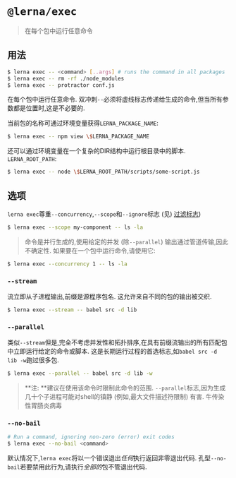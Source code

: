 
# `@lerna/exec`

> 在每个包中运行任意命令

## 用法

```sh
$ lerna exec -- <command> [..args] # runs the command in all packages
$ lerna exec -- rm -rf ./node_modules
$ lerna exec -- protractor conf.js
```

在每个包中运行任意命令. 双冲刺`--`必须将虚线标志传递给生成的命令,但当所有参数都是位置时,这是不必要的. 

当前包的名称可通过环境变量获得`LERNA_PACKAGE_NAME`: 

```sh
$ lerna exec -- npm view \$LERNA_PACKAGE_NAME
```

还可以通过环境变量在一个复杂的DIR结构中运行根目录中的脚本. `LERNA_ROOT_PATH`: 

```sh
$ lerna exec -- node \$LERNA_ROOT_PATH/scripts/some-script.js
```

## 选项

`lerna exec`尊重`--concurrency`,`--scope`和`--ignore`标志 (见) [过滤标志](https://www.npmjs.com/package/@lerna/filter-options)) 

```sh
$ lerna exec --scope my-component -- ls -la
```

> 命令是并行生成的,使用给定的并发 (除`--parallel`) 输出通过管道传输,因此不确定性. 如果要在一个包中运行命令,请使用它: 

```sh
$ lerna exec --concurrency 1 -- ls -la
```

### `--stream`

流立即从子进程输出,前缀是源程序包名. 这允许来自不同的包的输出被交织. 

```sh
$ lerna exec --stream -- babel src -d lib
```

### `--parallel`

类似`--stream`但是,完全不考虑并发性和拓扑排序,在具有前缀流输出的所有匹配包中立即运行给定的命令或脚本. 这是长期运行过程的首选标志,如`babel src -d lib -w`跑过很多包. 

```sh
$ lerna exec --parallel -- babel src -d lib -w
```

> **注: **建议在使用该命令时限制此命令的范围. `--parallel`标志,因为生成几十个子进程可能对shell的镇静 (例如,最大文件描述符限制) 有害. 牛传染性胃肠炎病毒

### `--no-bail`

```sh
# Run a command, ignoring non-zero (error) exit codes
$ lerna exec --no-bail <command>
```

默认情况下,`lerna exec`将以一个错误退出*任何*执行返回非零退出代码. 孔型`--no-bail`若要禁用此行为,请执行*全部的*包不管退出代码. 
